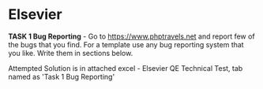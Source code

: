 # Elsevier

**TASK 1 Bug Reporting** - 
Go to https://www.phptravels.net and report few of the bugs that you find. For a template use any bug reporting system that you like. Write them in sections below.

Attempted Solution is in attached excel - Elsevier QE Technical Test, tab named as 'Task 1 Bug Reporting'
